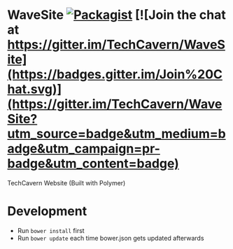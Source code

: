 WaveSite [![Packagist](https://img.shields.io/badge/license-MIT-blue.svg)](https://github.com/TechCavern/WaveSite/blob/master/license.txt) [![Join the chat at https://gitter.im/TechCavern/WaveSite](https://badges.gitter.im/Join%20Chat.svg)](https://gitter.im/TechCavern/WaveSite?utm_source=badge&utm_medium=badge&utm_campaign=pr-badge&utm_content=badge)
==============

TechCavern Website (Built with Polymer)

Development
============

- Run `bower install` first
- Run `bower update` each time bower.json gets updated afterwards
